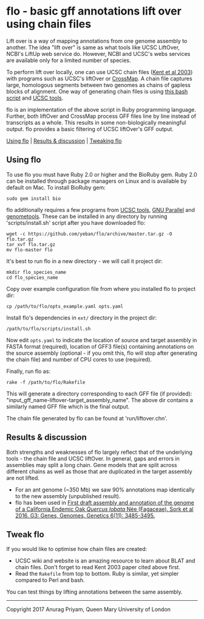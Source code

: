 # flo - basic gff annotations lift over using chain files

Lift over is a way of mapping annotations from one genome assembly to another.
The idea "lift over" is same as what tools like UCSC LiftOver, NCBI's LiftUp
web service do. However, NCBI and UCSC's webs services are available only for
a limited number of species.

To perform lift over locally, one can use UCSC chain files ([Kent et al 2003][kent2003])
with programs such as UCSC's liftOver or [CrossMap][crossmap]. A chain file captures
large, homologous segments between two genomes as chains of gapless blocks of
alignment. One way of generating chain files is using [this bash script][kent-script]
and [UCSC tools][ucsc-tools].

flo is an implementation of the above script in Ruby programming language. Further,
both liftOver and CrossMap process GFF files line by line instead of transcripts as
a whole. This results in some non-biologically meaningful output. flo provides a
basic filtering of UCSC liftOver's GFF output.

[Using flo](#using-flo) | [Results & discussion](#results--discussion) | [Tweaking flo](#tweak-flo)

## Using flo

To use flo you must have Ruby 2.0 or higher and the BioRuby gem. Ruby 2.0 can
be installed through package managers on Linux and is available by default on
Mac. To install BioRuby gem:

    sudo gem install bio

flo additionally requires a few programs from [UCSC tools][ucsc-tools], [GNU
Parallel][gnu-parallel] and [genometools][genometools]. These can be
installed in any directory by running 'scripts/install.sh' script
after you have downloaded flo:

    wget -c https://github.com/yeban/flo/archive/master.tar.gz -O flo.tar.gz
    tar xvf flo.tar.gz
    mv flo-master flo

It's best to run flo in a new directory - we will call it project dir:

    mkdir flo_species_name
    cd flo_species_name

Copy over example configuration file from where you installed flo to
project dir:

    cp /path/to/flo/opts_example.yaml opts.yaml

Install flo's dependencies in `ext/` directory in the project dir:

    /path/to/flo/scripts/install.sh

Now edit `opts.yaml` to indicate the location of source and target assembly in
FASTA format (required), location of GFF3 file(s) containing annotations on
the source assembly (optional - if you omit this, flo will stop after
generating the chain file) and number of CPU cores to use (required).

Finally, run flo as:

    rake -f /path/to/flo/Rakefile

This will generate a directory corresponding to each GFF file (if provided):
"input_gff_name-liftover-target_assembly_name". The above dir contains a
similarly named GFF file which is the final output.

The chain file generated by flo can be found at 'run/liftover.chn'.

## Results & discussion
Both strengths and weaknesses of flo largely reflect that of the underlying
tools - the chain file and UCSC liftOver. In general, gaps and errors in
assemblies may split a long chain. Gene models that are split across
different chains as well as those that are duplicated in the target
assembly are not lifted.

- For an ant genome (~350 Mb) we saw 90% annotations map identically to
the new assembly (unpublished result).
- flo has been used in [First draft assembly and annotation of the
genome of a California Endemic Oak _Quercus lobata_ Née (Fagaceae).
Sork et al 2016. G3: Genes, Genomes, Genetics 6(11): 3485-3495.](https://doi.org/10.1534/g3.116.030411)

## Tweak flo
If you would like to optimise how chain files are created:
- UCSC wiki and website is an amazing resource to learn about BLAT and
  chain files. Don't forget to read Kent 2003 paper cited above first.
- Read the `Rakefile` from top to bottom. Ruby is similar, yet simpler
  compared to Perl and bash.

You can test things by lifting annotations between the same assembly.

---
Copyright 2017 Anurag Priyam, Queen Mary University of London

[kent-script]: http://hgwdev.cse.ucsc.edu/~kent/src/unzipped/hg/doc/liftOver.txt
[kent2003]: http://www.pnas.org/content/100/20/11484.full
[ucsc-tools]: http://hgdownload.cse.ucsc.edu/admin/exe/
[gnu-parallel]: https://www.gnu.org/software/parallel/
[genometools]: http://genometools.org/
[crossmap]: http://crossmap.sourceforge.net/
